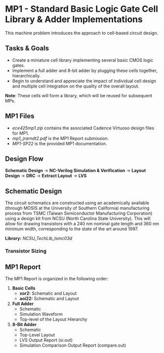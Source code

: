 # MP1 - Standard Basic Logic Gate Cell Library & Adder Implementations

This machine problem introduces the approach to cell-based circuit design. 

## Tasks & Goals 
* Create a miniature cell library implementing several basic CMOS logic gates. 
* Implement a full adder and 8-bit adder by plugging these cells together, hierarchically. 
* Begin to understand and appreciate the impact of individual cell design and multiple cell integration on the quality of the overall layout. 

**Note**: These cells will form a library, which will be reused for subsequent MPs. 

## MP1 Files
* *ece425mp1.zip* contains the associated Cadence Virtuoso design files for MP1.
* *mp1_jrarndt2.pdf* is the MP1 Report submission.
* *MP1-SP22* is the provided MP1 documentation. 

## Design Flow 
**Schematic Design** -> **NC-Verilog Simulation & Verification** -> **Layout Design** -> **DRC** -> **Extract Layout** -> **LVS**

## Schematic Design
The circuit schematics are constructed using an academically available (through MOSIS at the University of Southern California) manufacturing process from TSMC (Taiwan Semiconductor Manufacturing Corporation) using a design kit from NCSU (North Carolina State University). This will allow for drawing transistors with a 240 nm nominal gate length and 360 nm minimum width, corresponding to the state of the art around 1997.

**Library:** *NCSU_TechLib_tsmc03d*

### Transistor Sizing

## MP1 Report
The MP1 Report is organized in the following order:
1. **Basic Cells**
    * **xor2:** Schematic and Layout
    * **aoi22:** Schematic and Layout
2. **Full Adder**
    * Schematic
    * Simulation Waveform
    * Top-level of the Layout Hierarchy
3. **8-Bit Adder**
    * Schematic
    * Top-Level Layout
    * LVS Output Report (si.out)
    * Simulation Comparison Output Report (compare.out)



